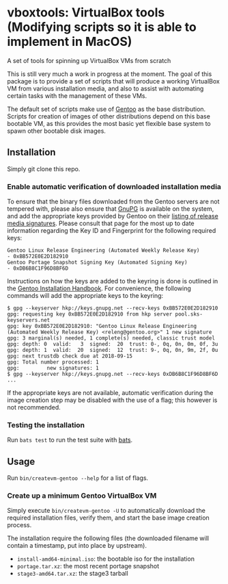 # vboxtools: VirtualBox tools (Modifying scripts so it is able to implement in MacOS)

A set of tools for spinning up VirtualBox VMs from scratch

This is still very much a work in progress at the moment.  The goal of
this package is to provide a set of scripts that will produce a working
VirtualBox VM from various installation media, and also to assist with
automating certain tasks with the management of these VMs.

The default set of scripts make use of [Gentoo](https://gentoo.org/) as
the base distribution.  Scripts for creation of images of other
distributions depend on this base bootable VM, as this provides the most
basic yet flexible base system to spawn other bootable disk images.


## Installation

Simply git clone this repo.

### Enable automatic verification of downloaded installation media

To ensure that the binary files downloaded from the Gentoo servers are
not tempered with, please also ensure that [GnuPG](https://gnupg.org/)
is available on the system, and add the appropriate keys provided by
Gentoo on their [listing of release media signatures](https://www.gentoo.org/downloads/signatures/).
Please consult that page for the most up to date information regarding
the Key ID and Fingerprint for the following required keys:

    Gentoo Linux Release Engineering (Automated Weekly Release Key)
    - 0xBB572E0E2D182910
    Gentoo Portage Snapshot Signing Key (Automated Signing Key)
    - 0xDB6B8C1F96D8BF6D

Instructions on how the keys are added to the keyring is done is
outlined in the [Gentoo Installation Handbook](https://wiki.gentoo.org/wiki/Handbook:AMD64/Installation/Media#Linux_based_verification).
For convenience, the following commands will add the appropriate keys
to the keyring:

```
$ gpg --keyserver hkp://keys.gnupg.net --recv-keys 0xBB572E0E2D182910
gpg: requesting key 0xBB572E0E2D182910 from hkp server pool.sks-keyservers.net
gpg: key 0xBB572E0E2D182910: "Gentoo Linux Release Engineering (Automated Weekly Release Key) <releng@gentoo.org>" 1 new signature
gpg: 3 marginal(s) needed, 1 complete(s) needed, classic trust model
gpg: depth: 0  valid:   3  signed:  20  trust: 0-, 0q, 0n, 0m, 0f, 3u
gpg: depth: 1  valid:  20  signed:  12  trust: 9-, 0q, 0n, 9m, 2f, 0u
gpg: next trustdb check due at 2018-09-15
gpg: Total number processed: 1
gpg:         new signatures: 1
$ gpg --keyserver hkp://keys.gnupg.net --recv-keys 0xDB6B8C1F96D8BF6D
...
```

If the appropriate keys are not available, automatic verification during
the image creation step may be disabled with the use of a flag; this
however is not recommended.

### Testing the installation

Run `bats test` to run the test suite with [bats](
https://github.com/bats-core/bats-core).


## Usage

Run `bin/createvm-gentoo --help` for a list of flags.

### Create up a minimum Gentoo VirtualBox VM

Simply execute `bin/createvm-gentoo -U` to automatically download the
required installation files, verify them, and start the base image
creation process.

The installation require the following files (the downloaded filename
will contain a timestamp, put into place by upstream).

- `install-amd64-minimal.iso`: the bootable iso for the installation
- `portage.tar.xz`: the most recent portage snapshot
- `stage3-amd64.tar.xz`: the stage3 tarball
